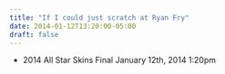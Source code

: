 ```yaml
---
title: "If I could just scratch at Ryan Fry"
date: 2014-01-12T13:20:00-05:00
draft: false
---
```

- 2014 All Star Skins Final January 12th, 2014 1:20pm